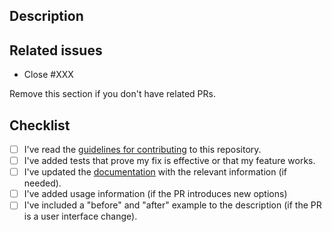 ## Description

## Related issues
- Close #XXX

Remove this section if you don't have related PRs.

## Checklist
- [ ] I've read the [guidelines for contributing](https://github.com/aquasecurity/k8s-node-collector/blob/main/CONTRIBUTING.md) to this repository.
- [ ] I've added tests that prove my fix is effective or that my feature works.
- [ ] I've updated the [documentation](https://github.com/aquasecurity/k8s-node-collector/tree/main/docs) with the relevant information (if needed).
- [ ] I've added usage information (if the PR introduces new options)
- [ ] I've included a "before" and "after" example to the description (if the PR is a user interface change).

